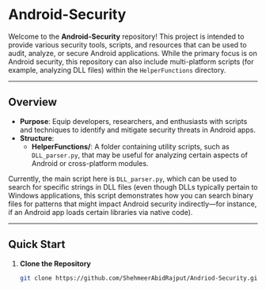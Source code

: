 # Android-Security

Welcome to the **Android-Security** repository! This project is intended to provide various security tools, scripts, and resources that can be used to audit, analyze, or secure Android applications. While the primary focus is on Android security, this repository can also include multi-platform scripts (for example, analyzing DLL files) within the `HelperFunctions` directory.

---

## Overview

- **Purpose**: Equip developers, researchers, and enthusiasts with scripts and techniques to identify and mitigate security threats in Android apps.
- **Structure**:
  - **HelperFunctions/**: A folder containing utility scripts, such as `DLL_parser.py`, that may be useful for analyzing certain aspects of Android or cross-platform modules.

Currently, the main script here is `DLL_parser.py`, which can be used to search for specific strings in DLL files (even though DLLs typically pertain to Windows applications, this script demonstrates how you can search binary files for patterns that might impact Android security indirectly—for instance, if an Android app loads certain libraries via native code).

---

## Quick Start

1. **Clone the Repository**  
   ```bash
   git clone https://github.com/ShehmeerAbidRajput/Andriod-Security.git
